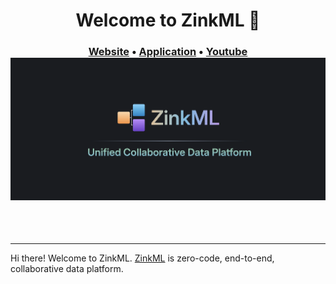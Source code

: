 <h1 align="center"> Welcome to ZinkML 👋</h1>

<h3 align="center">
	<a href="https://zinkml.com">Website</a>
	<span> &bull; </span>
	<a href="https://app.zinkml.com/signup">Application</a>
	<span> &bull; </span>
	<a href="https://www.youtube.com/@ZinkMLOfficial">Youtube</a>
<img width="600px" alt="image" src="https://github.com/zinkml/.github/blob/main/profile/logo-name-subtitle.png">
</h3>
</br>
</br>

---

Hi there! Welcome to ZinkML. [ZinkML](https://zinkml.com) is zero-code, end-to-end, collaborative data platform.


